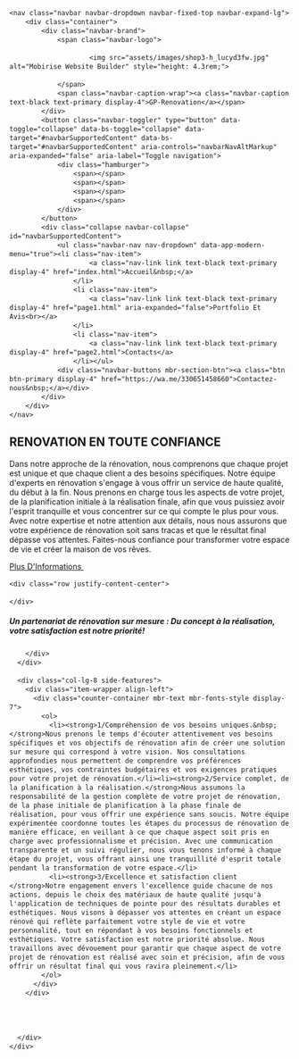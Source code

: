 <!DOCTYPE html>
<html >
<head>
 
  <meta charset="UTF-8">
  <meta http-equiv="X-UA-Compatible" content="IE=edge">
  <meta name="generator" content="Mobirise v5.9.13, ">
  <meta name="viewport" content="width=device-width, initial-scale=1, minimum-scale=1">
  <link rel="shortcut icon" href="assets/images/shop3-h_lucyd3fw.jpg" type="image/x-icon">
  <meta name="description" content="">
  <title>Accueil</title>
  <link rel="stylesheet" href="https://r.mobirisesite.com/370320/assets/bootstrap/css/bootstrap.min.css?rnd=1711738070187">
  <link rel="stylesheet" href="https://r.mobirisesite.com/370320/assets/bootstrap/css/bootstrap-grid.min.css?rnd=1711738070187">
  <link rel="stylesheet" href="https://r.mobirisesite.com/370320/assets/bootstrap/css/bootstrap-reboot.min.css?rnd=1711738070187">
  <link rel="stylesheet" href="https://r.mobirisesite.com/370320/assets/dropdown/css/style.css?rnd=1711738070187">
  <link rel="stylesheet" href="https://r.mobirisesite.com/370320/assets/theme/css/style.css?rnd=1711738070187">
  <link rel="stylesheet" href="https://r.mobirisesite.com/370320/assets/css/mbr-additional.css?rnd=1711738070187" type="text/css">
  
  
  
  
</head>
<body>
  
  <section data-bs-version="5.1" class="menu menu5 cid-u8qVJ1KP3H" once="menu" id="menu05-0">
	

	<nav class="navbar navbar-dropdown navbar-fixed-top navbar-expand-lg">
		<div class="container">
			<div class="navbar-brand">
				<span class="navbar-logo">
					
						<img src="assets/images/shop3-h_lucyd3fw.jpg" alt="Mobirise Website Builder" style="height: 4.3rem;">
					
				</span>
				<span class="navbar-caption-wrap"><a class="navbar-caption text-black text-primary display-4">GP-Renovation</a></span>
			</div>
			<button class="navbar-toggler" type="button" data-toggle="collapse" data-bs-toggle="collapse" data-target="#navbarSupportedContent" data-bs-target="#navbarSupportedContent" aria-controls="navbarNavAltMarkup" aria-expanded="false" aria-label="Toggle navigation">
				<div class="hamburger">
					<span></span>
					<span></span>
					<span></span>
					<span></span>
				</div>
			</button>
			<div class="collapse navbar-collapse" id="navbarSupportedContent">
				<ul class="navbar-nav nav-dropdown" data-app-modern-menu="true"><li class="nav-item">
						<a class="nav-link link text-black text-primary display-4" href="index.html">Accueil&nbsp;</a>
					</li>
					<li class="nav-item">
						<a class="nav-link link text-black text-primary display-4" href="page1.html" aria-expanded="false">Portfolio Et Avis<br></a>
					</li>
					<li class="nav-item">
						<a class="nav-link link text-black text-primary display-4" href="page2.html">Contacts</a>
					</li></ul>
				<div class="navbar-buttons mbr-section-btn"><a class="btn btn-primary display-4" href="https://wa.me/330651458660">Contactez-nous&nbsp;</a></div>
			</div>
		</div>
	</nav>
</section>

<section data-bs-version="5.1" class="header13 cid-u8qVMrdYch" id="header13-1">
  

  
  

  <div class="align-center container">
    <div class="row justify-content-center">
      <div class="col-md-12 mb-5 content-head">
        <h1 class="mbr-section-title mbr-fonts-style display-1"><strong>RENOVATION EN TOUTE CONFIANCE</strong></h1>
        <p class="mbr-text mbr-fonts-style mt-4 display-7">Dans notre approche de la rénovation, nous comprenons que chaque projet est unique et que chaque client a des besoins spécifiques. Notre équipe d'experts en rénovation s'engage à vous offrir un service de haute qualité, du début à la fin. Nous prenons en charge tous les aspects de votre projet, de la planification initiale à la réalisation finale, afin que vous puissiez avoir l'esprit tranquille et vous concentrer sur ce qui compte le plus pour vous. Avec notre expertise et notre attention aux détails, nous nous assurons que votre expérience de rénovation soit sans tracas et que le résultat final dépasse vos attentes. Faites-nous confiance pour transformer votre espace de vie et créer la maison de vos rêves.<br></p>
        <div class="mbr-section-btn mt-4"><a class="btn btn-primary display-7" href="page1.html">Plus D'Informations&nbsp;</a></div>
      </div>
    </div>

    <div class="row justify-content-center">
      
    </div>
  </div>
</section>

<section data-bs-version="5.1" class="article22 cid-u8qVQuaoQo" id="article22-2">
  
  
  
  <div class="container-fluid">
    <div class="row justify-content-center">
      <div class="col-lg-4">
        <div class="col-12 col-md-12">
          <h5 class="mbr-section-title mbr-fonts-style mt-0 mb-4 display-5"><strong>Un partenariat de rénovation sur mesure : Du concept à la réalisation, votre satisfaction est notre priorité!</strong></h5>
          
          
        </div>
      </div>

      <div class="col-lg-8 side-features">
        <div class="item-wrapper align-left">
          <div class="counter-container mbr-text mbr-fonts-style display-7">
            <ol>
              <li><strong>1/Compréhension de vos besoins uniques.&nbsp;</strong>Nous prenons le temps d'écouter attentivement vos besoins spécifiques et vos objectifs de rénovation afin de créer une solution sur mesure qui correspond à votre vision. Nos consultations approfondies nous permettent de comprendre vos préférences esthétiques, vos contraintes budgétaires et vos exigences pratiques pour votre projet de rénovation.</li><li><strong>2/Service complet, de la planification à la réalisation.</strong>Nous assumons la responsabilité de la gestion complète de votre projet de rénovation, de la phase initiale de planification à la phase finale de réalisation, pour vous offrir une expérience sans soucis. Notre équipe expérimentée coordonne toutes les étapes du processus de rénovation de manière efficace, en veillant à ce que chaque aspect soit pris en charge avec professionnalisme et précision. Avec une communication transparente et un suivi régulier, nous vous tenons informé à chaque étape du projet, vous offrant ainsi une tranquillité d'esprit totale pendant la transformation de votre espace.</li>
              <li><strong>3/Excellence et satisfaction client </strong>Notre engagement envers l'excellence guide chacune de nos actions, depuis le choix des matériaux de haute qualité jusqu'à l'application de techniques de pointe pour des résultats durables et esthétiques. Nous visons à dépasser vos attentes en créant un espace rénové qui reflète parfaitement votre style de vie et votre personnalité, tout en répondant à vos besoins fonctionnels et esthétiques. Votre satisfaction est notre priorité absolue. Nous travaillons avec dévouement pour garantir que chaque aspect de votre projet de rénovation est réalisé avec soin et précision, afin de vous offrir un résultat final qui vous ravira pleinement.</li>
            </ol>
          </div>
        </div>




      </div>
    </div>
  </div>
</section>


  <script src="assets/web/assets/jquery/jquery.min.js"></script>
  <script src="assets/bootstrap/js/bootstrap.bundle.min.js"></script>
  <script src="assets/smoothscroll/smooth-scroll.js"></script>
  <script src="assets/ytplayer/index.js"></script>
  <script src="assets/dropdown/js/navbar-dropdown.js"></script>
  <script src="assets/theme/js/script.js"></script>
  
  
  
</body>
</html>
